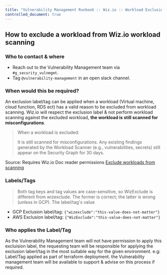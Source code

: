 ```yaml
---
title: "Vulnerability Management Runbook :: Wiz.io :: Workload Exclusion label/tag"
controlled_document: true
---
```


## How to exclude a workload from Wiz.io workload scanning

### Who to contact & where

- Reach out to the Vulnerability Management team via `#g_security_vulnmgmt`.
- Tag `@vulnerability-management` in an open slack channel.

### When would this be required?

An exclusion label/tag can be applied when a workload (Virtual machine, cloud function, RDS ect) has a valid reason to be excluded from workload scanning. Wiz.io will respect the exclusion label & not perform workload scanning against the excluded workload, **the workload is still scanned for misconfigurations**.

>When a workload is excluded:
>
>It is still scanned for misconfigurations.
>Any existing findings generated by the Workload Scanner (e.g., vulnerabilities, secrets) still appear on the Security Graph for 30 days.

Source: Requires Wiz.io Doc reader permissions [Exclude workloads from scanning](https://docs.wiz.io/wiz-docs/docs/workload-scanner-settings#exclude-workloads-from-scanning)

### Labels/Tags

>Both tag keys and tag values are case-sensitive, so WizExclude is different from wizexclude. The former is correct; the latter is wrong (unless in GCP).
>The label/tag's value

- GCP Exclusion label/tag: `{"wizexclude":"this-value-does-not-matter"}`
- AWS Exclusion label/tag: `{"WizExclude":"this-value-does-not-matter"}`

### Who applies the Label/Tag

As the Vulnerability Management team will not have permission to apply this excluision label, the requesting team will be responsible for applying the exclusion laberl/tag in the most suitable way for the given environment. e.g: Label/Tag applied as part of terraform deployment. the Vulnerability management team will be available to support & advise on this process if required.
